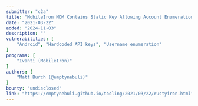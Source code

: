 ```yaml
---
submitter: "c2a"
title: "MobileIron MDM Contains Static Key Allowing Account Enumeration"
date: "2021-03-22"
added: "2024-11-03"
description: ""
vulnerabilities: [
    "Android", "Hardcoded API keys", "Username enumeration"
]
programs: [
    "Ivanti (MobileIron)"
]
authors: [
    "Matt Burch (@emptynebuli)"
]
bounty: "undisclosed"
link: "https://emptynebuli.github.io/tooling/2021/03/22/rustyiron.html"
---
```




